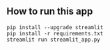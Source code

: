 ## How to run this app
```
pip install --upgrade streamlit
pip install -r requirements.txt
streamlit run streamlit_app.py
```
